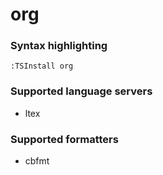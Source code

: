 # org
<!--- THIS DOCUMENT IS AUTOMATICALLY GENERATED, DON'T EDIT IT -->

### Syntax highlighting

```vim
:TSInstall org
```

### Supported language servers

- ltex

### Supported formatters

- cbfmt
